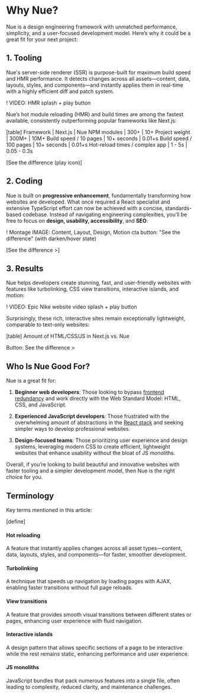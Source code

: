 

# Why Nue?
Nue is a design engineering framework with unmatched performance, simplicity, and a user-focused development model. Here’s why it could be a great fit for your next project:

## 1. Tooling
Nue's server-side renderer (SSR) is purpose-built for maximum build speed and HMR performance. It detects changes across all assets—content, data, layouts, styles, and components—and instantly applies them in real-time with a highly efficient diff and patch system.

! VIDEO: HMR splash + play button

Nue’s hot module reloading (HMR) and build times are among the fastest available, consistently outperforming popular frameworks like Next.js:


[table]
  Framework   |  Next.js      |  Nue
  NPM modules  |  300+         |  10+
  Project weight |  300M+        |  10M+
  Build speed / 10 pages |  10+ seconds  |  0.01+s
  Build speed / 100 pages |  10+ seconds  |  0.01+s
  Hot-reload times / complex app |  1 - 5s       |  0.05 - 0.3s

[See the difference (play icon)]



## 2. Coding
Nue is built on **progressive enhancement**, fundamentally transforming how websites are developed. What once required a React specialist and extensive TypeScript effort can now be achieved with a concise, standards-based codebase. Instead of navigating engineering complexities, you’ll be free to focus on **design, usability, accessibility**, and **SEO**:

! Montage IMAGE: Content, Layout, Design, Motion
cta button: "See the difference" (with darken/hover state)

[See the difference >]



## 3. Results
Nue helps developers create stunning, fast, and user-friendly websites with features like turbolinking, CSS view transitions, interactive islands, and motion:

! VIDEO: Epic Nike website video splash + play button

Surprisingly, these rich, interactive sites remain exceptionally lightweight, comparable to text-only websites:

[table]
  Amount of HTML/CSS/JS in Next.js vs. Nue

Button: See the difference >



## Who Is Nue Good For?
Nue is a great fit for:

1. **Beginner web developers**: Those looking to bypass [frontend redundancy](//roadmap.sh/frontend) and work directly with the Web Standard Model: HTML, CSS, and JavaScript.

2. **Experienced JavaScript developers**: Those frustrated with the overwhelming amount of abstractions in the [React stack](//roadmap.sh/react) and seeking simpler ways to develop professional websites.

3. **Design-focused teams**: Those prioritizing user experience and design systems, leveraging modern CSS to create efficient, lightweight websites that enhance usability without the bloat of JS monoliths.

Overall, if you’re looking to build beautiful and innovative websites with faster tooling and a simpler development model, then Nue is the right choice for you.



## Terminology
Key terms mentioned in this article:

[define]
  #### Hot reloading
  A feature that instantly applies changes across all asset types—content, data, layouts, styles, and components—for faster, smoother development.

  #### Turbolinking
  A technique that speeds up navigation by loading pages with AJAX, enabling faster transitions without full page reloads.

  #### View transitions
  A feature that provides smooth visual transitions between different states or pages, enhancing user experience with fluid navigation.

  #### Interactive islands
  A design pattern that allows specific sections of a page to be interactive while the rest remains static, enhancing performance and user experience.

  #### JS monoliths
  JavaScript bundles that pack numerous features into a single file, often leading to complexity, reduced clarity, and maintenance challenges.
